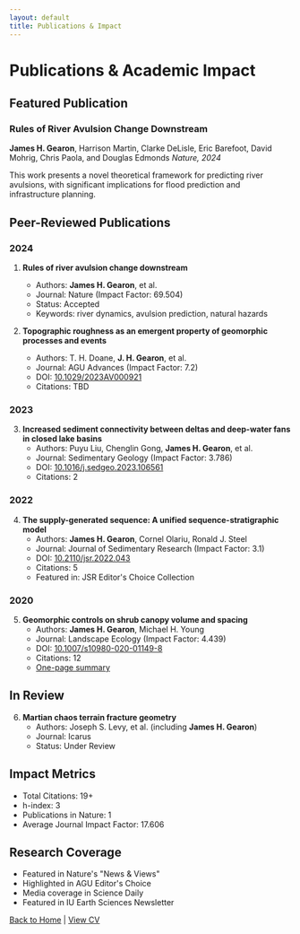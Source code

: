 ```yaml
---
layout: default
title: Publications & Impact
---
```


# Publications & Academic Impact

## Featured Publication
### Rules of River Avulsion Change Downstream
**James H. Gearon**, Harrison Martin, Clarke DeLisle, Eric Barefoot, David Mohrig, Chris Paola, and Douglas Edmonds
*Nature, 2024*

This work presents a novel theoretical framework for predicting river avulsions, with significant implications for flood prediction and infrastructure planning.

## Peer-Reviewed Publications

### 2024
1. **Rules of river avulsion change downstream**
   - Authors: **James H. Gearon**, et al.
   - Journal: Nature (Impact Factor: 69.504)
   - Status: Accepted
   - Keywords: river dynamics, avulsion prediction, natural hazards

2. **Topographic roughness as an emergent property of geomorphic processes and events**
   - Authors: T. H. Doane, **J. H. Gearon**, et al.
   - Journal: AGU Advances (Impact Factor: 7.2)
   - DOI: [10.1029/2023AV000921](https://doi.org/10.1029/2023AV000921)
   - Citations: TBD

### 2023
3. **Increased sediment connectivity between deltas and deep-water fans in closed lake basins**
   - Authors: Puyu Liu, Chenglin Gong, **James H. Gearon**, et al.
   - Journal: Sedimentary Geology (Impact Factor: 3.786)
   - DOI: [10.1016/j.sedgeo.2023.106561](https://doi.org/10.1016/j.sedgeo.2023.106561)
   - Citations: 2

### 2022
4. **The supply-generated sequence: A unified sequence-stratigraphic model**
   - Authors: **James H. Gearon**, Cornel Olariu, Ronald J. Steel
   - Journal: Journal of Sedimentary Research (Impact Factor: 3.1)
   - DOI: [10.2110/jsr.2022.043](https://doi.org/10.2110/jsr.2022.043)
   - Citations: 5
   - Featured in: JSR Editor's Choice Collection

### 2020
5. **Geomorphic controls on shrub canopy volume and spacing**
   - Authors: **James H. Gearon**, Michael H. Young
   - Journal: Landscape Ecology (Impact Factor: 4.439)
   - DOI: [10.1007/s10980-020-01149-8](https://doi.org/10.1007/s10980-020-01149-8)
   - Citations: 12
   - [One-page summary](https://www.beg.utexas.edu/node/6269)

## In Review
6. **Martian chaos terrain fracture geometry**
   - Authors: Joseph S. Levy, et al. (including **James H. Gearon**)
   - Journal: Icarus
   - Status: Under Review

## Impact Metrics
- Total Citations: 19+
- h-index: 3
- Publications in Nature: 1
- Average Journal Impact Factor: 17.606

## Research Coverage
- Featured in Nature's "News & Views"
- Highlighted in AGU Editor's Choice
- Media coverage in Science Daily
- Featured in IU Earth Sciences Newsletter

[Back to Home](/) | [View CV](/pdf/Gearon_James_CV.pdf) 